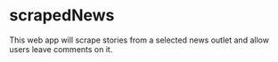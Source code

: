 # scrapedNews
This web app will scrape stories from a selected news outlet and allow users leave comments on it. 
